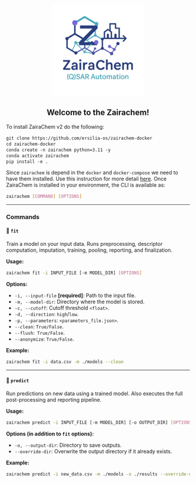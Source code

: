 <div id="top"></div>
<p align="center">
  <img src="/asset/zairachem_logo.png" height="250" alt="Zairachem logo">
</p>
<h2 align="center"> Welcome to the Zairachem!</h2>
To install ZairaChem v2 do the following:

``` 
git clone https://github.com/ersilia-os/zairachem-docker
cd zairachem-docker
conda create -n zairachem python=3.11 -y
conda activate zairachem
pip install -e .
```
Since `zairachem` is depend in the `docker` and `docker-compose` we need to have them installed. Use this instruction for more detail [here](https://docs.docker.com/engine/install/ubuntu/).
Once ZairaChem is installed in your environment, the CLI is available as:

```bash
zairachem [COMMAND] [OPTIONS]
```

---

### Commands

#### 🔹 `fit`

Train a model on your input data.
Runs preprocessing, descriptor computation, imputation, training, pooling, reporting, and finalization.

**Usage:**

```bash
zairachem fit -i INPUT_FILE [-m MODEL_DIR] [OPTIONS]
```

**Options:**

* `-i, --input-file` **\[required]**: Path to the input file.
* `-m, --model-dir`: Directory where the model is stored.
* `-c, --cutoff`: Cutoff threshold  `<float>`.
* `-d, --direction`: `high`/`low`.
* `-p, --parameters`: `<parameters_file.json>`.
* `--clean`: `True/False`.
* `--flush`:` True/False`.
* `--anonymize`: `True/False`.

**Example:**

```bash
zairachem fit -i data.csv -m ./models --clean
```

---

#### 🔹 `predict`

Run predictions on new data using a trained model.
Also executes the full post-processing and reporting pipeline.

**Usage:**

```bash
zairachem predict -i INPUT_FILE [-m MODEL_DIR] [-o OUTPUT_DIR] [OPTIONS]
```

**Options (in addition to `fit` options):**

* `-o, --output-dir`: Directory to save outputs.
* `--override-dir`: Overwrite the output directory if it already exists.

**Example:**

```bash
zairachem predict -i new_data.csv -m ./models -o ./results --override-dir
```
